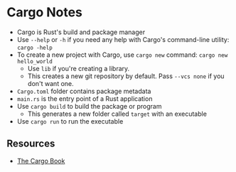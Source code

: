 
# Cargo Notes

- Cargo is Rust's build and package manager
- Use `--help` or `-h` if you need any help with Cargo's command-line utility:  `cargo -help`
- To create a new project with Cargo, use `cargo new` command: `cargo new hello_world`
  - Use `lib` if you're creating a library.
  - This creates a new git repository by default. Pass `--vcs none` if you don't want one.
- `Cargo.toml` folder contains package metadata
- `main.rs` is the entry point of a Rust application
- Use `cargo build` to build the package or program
  - This generates a new folder called `target` with an executable
- Use `cargo run` to run the executable

## Resources

- [The Cargo Book](https://doc.rust-lang.org/cargo/)
